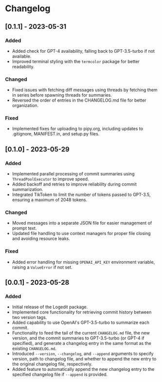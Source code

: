 # Changelog

## [0.1.1] - 2023-05-31

### Added
- Added check for GPT-4 availability, falling back to GPT-3.5-turbo if not available.
- Improved terminal styling with the `termcolor` package for better readability.

### Changed
- Fixed issues with fetching diff messages using threads by fetching them in series before spawning threads for summaries.
- Reversed the order of entries in the CHANGELOG.md file for better organization.

### Fixed
- Implemented fixes for uploading to pipy.org, including updates to .gitignore, MANIFEST.in, and setup.py files.

## [0.1.0] - 2023-05-29

### Added
- Implemented parallel processing of commit summaries using `ThreadPoolExecutor` to improve speed.
- Added backoff and retries to improve reliability during commit summarization.
- Integrated TikToken to limit the number of tokens passed to GPT-3.5, ensuring a maximum of 2048 tokens.

### Changed
- Moved messages into a separate JSON file for easier management of prompt text.
- Updated file handling to use context managers for proper file closing and avoiding resource leaks.

### Fixed
- Added error handling for missing `OPENAI_API_KEY` environment variable, raising a `ValueError` if not set.

## [0.0.1] - 2023-05-28

### Added
- Initial release of the Logedit package.
- Implemented core functionality for retrieving commit history between two version tags.
- Added capability to use OpenAI's GPT-3.5-turbo to summarize each commit.
- Functionality to feed the tail of the current `CHANGELOG.md` file, the new version, and the commit summaries to GPT-3.5-turbo (or GPT-4 if specified), and generate a changelog entry in the same format as the existing `CHANGELOG.md`.
- Introduced `--version`, `--changelog`, and `--append` arguments to specify version, path to changelog file, and whether to append the new entry to the original changelog file, respectively.
- Added feature to automatically append the new changelog entry to the specified changelog file if `--append` is provided.